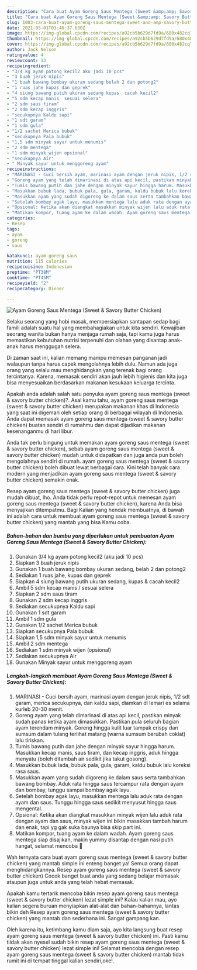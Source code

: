 ```yaml
---
description: "Cara buat Ayam Goreng Saus Mentega (Sweet &amp;amp; Savory Butter Chicken) yang lezat Untuk Jualan"
title: "Cara buat Ayam Goreng Saus Mentega (Sweet &amp;amp; Savory Butter Chicken) yang lezat Untuk Jualan"
slug: 1003-cara-buat-ayam-goreng-saus-mentega-sweet-and-amp-savory-butter-chicken-yang-lezat-untuk-jualan
date: 2021-05-01T03:46:37.630Z
image: https://img-global.cpcdn.com/recipes/a92cb5b629d7fd9a/680x482cq70/ayam-goreng-saus-mentega-sweet-savory-butter-chicken-foto-resep-utama.jpg
thumbnail: https://img-global.cpcdn.com/recipes/a92cb5b629d7fd9a/680x482cq70/ayam-goreng-saus-mentega-sweet-savory-butter-chicken-foto-resep-utama.jpg
cover: https://img-global.cpcdn.com/recipes/a92cb5b629d7fd9a/680x482cq70/ayam-goreng-saus-mentega-sweet-savory-butter-chicken-foto-resep-utama.jpg
author: Jack Nelson
ratingvalue: 4
reviewcount: 13
recipeingredient:
- "3/4 kg ayam potong kecil2 aku jadi 10 pcs"
- "3 buah jeruk nipis"
- "1 buah bawang bombay ukuran sedang belah 2 dan potong2"
- "1 ruas jahe kupas dan geprek"
- "4 siung bawang putih ukuran sedang kupas  cacah kecil2"
- "5 sdm kecap manis  sesuai selera"
- "2 sdm saus tiram"
- "2 sdm kecap inggris"
- "secukupnya Kaldu sapi"
- "1 sdt garam"
- "1 sdm gula"
- "1/2 sachet Merica bubuk"
- "secukupnya Pala bubuk"
- "1,5 sdm minyak sayur untuk menumis"
- "2 sdm mentega"
- "1 sdm minyak wijen opsional"
- "secukupnya Air"
- " Minyak sayur untuk menggoreng ayam"
recipeinstructions:
- "MARINASI - Cuci bersih ayam, marinasi ayam dengan jeruk nipis, 1/2 sdt garam, merica secukupnya, dan kaldu sapi, diamkan di lemari es selama kurleb 20-30 menit."
- "Goreng ayam yang telah dimarinasi di atas api kecil, pastikan minyak sudah panas ketika ayam dimasukkan. Pastikan pula seluruh bagian ayam terendam minyak. Goreng hingga kulit luar tampak crispy dan sumsum dalam tulang terlihat matang (warna sumsum berubah coklat) lalu tiriskan."
- "Tumis bawang putih dan jahe dengan minyak sayur hingga harum. Masukkan kecap manis, saus tiram, dan kecap inggris, aduk hingga menyatu (boleh ditambah air sedikit jika takut gosong)."
- "Masukkan bubuk lada, bubuk pala, gula, garam, kaldu bubuk lalu koreksi rasa saus."
- "Masukkan ayam yang sudah digoreng ke dalam saus serta tambahkan bawang bombay. Aduk rata hingga saus tercampur rata dengan ayam dan bombay, tunggu sampai bombay agak layu."
- "Setelah bombay agak layu, masukkan mentega lalu aduk rata dengan ayam dan saus. Tunggu hingga saus sedikit menyusut hingga saus mengental."
- "Opsional: Ketika akan diangkat masukkan minyak wijen lalu aduk rata dengan ayam dan saus, minyak wijen ini bikin masakkan tambah harum dan enak, tapi yg gak suka baunya bisa skip part ini."
- "Matikan kompor, tuang ayam ke dalam wadah. Ayam goreng saus mentega siap disajikan, makin yummy disantap dengan nasi putih hangat, selamat mencoba 🧡"
categories:
- Resep
tags:
- ayam
- goreng
- saus

katakunci: ayam goreng saus 
nutrition: 115 calories
recipecuisine: Indonesian
preptime: "PT38M"
cooktime: "PT45M"
recipeyield: "2"
recipecategory: Dinner

---
```



![Ayam Goreng Saus Mentega (Sweet &amp; Savory Butter Chicken)](https://img-global.cpcdn.com/recipes/a92cb5b629d7fd9a/680x482cq70/ayam-goreng-saus-mentega-sweet-savory-butter-chicken-foto-resep-utama.jpg)

Selaku seorang yang hobi masak, mempersiapkan santapan sedap bagi famili adalah suatu hal yang membahagiakan untuk kita sendiri. Kewajiban seorang  wanita bukan hanya menjaga rumah saja, tapi kamu juga harus memastikan kebutuhan nutrisi terpenuhi dan olahan yang disantap anak-anak harus menggugah selera.

Di zaman  saat ini, kalian memang mampu memesan panganan jadi walaupun tanpa harus capek mengolahnya lebih dulu. Namun ada juga orang yang selalu mau menghidangkan yang terenak bagi orang tercintanya. Karena, memasak sendiri akan jauh lebih higienis dan kita juga bisa menyesuaikan berdasarkan makanan kesukaan keluarga tercinta. 



Apakah anda adalah salah satu penyuka ayam goreng saus mentega (sweet &amp; savory butter chicken)?. Asal kamu tahu, ayam goreng saus mentega (sweet &amp; savory butter chicken) merupakan makanan khas di Indonesia yang saat ini digemari oleh setiap orang di berbagai wilayah di Indonesia. Anda dapat memasak ayam goreng saus mentega (sweet &amp; savory butter chicken) buatan sendiri di rumahmu dan dapat dijadikan makanan kesenanganmu di hari libur.

Anda tak perlu bingung untuk memakan ayam goreng saus mentega (sweet &amp; savory butter chicken), sebab ayam goreng saus mentega (sweet &amp; savory butter chicken) mudah untuk didapatkan dan juga anda pun boleh mengolahnya sendiri di rumah. ayam goreng saus mentega (sweet &amp; savory butter chicken) boleh dibuat lewat berbagai cara. Kini telah banyak cara modern yang menjadikan ayam goreng saus mentega (sweet &amp; savory butter chicken) semakin enak.

Resep ayam goreng saus mentega (sweet &amp; savory butter chicken) juga mudah dibuat, lho. Anda tidak perlu repot-repot untuk memesan ayam goreng saus mentega (sweet &amp; savory butter chicken), karena Anda bisa menyajikan ditempatmu. Bagi Kalian yang hendak membuatnya, di bawah ini adalah cara untuk membuat ayam goreng saus mentega (sweet &amp; savory butter chicken) yang mantab yang bisa Kamu coba.

<!--inarticleads1-->

##### Bahan-bahan dan bumbu yang diperlukan untuk pembuatan Ayam Goreng Saus Mentega (Sweet &amp; Savory Butter Chicken):

1. Gunakan 3/4 kg ayam potong kecil2 (aku jadi 10 pcs)
1. Siapkan 3 buah jeruk nipis
1. Gunakan 1 buah bawang bombay ukuran sedang, belah 2 dan potong2
1. Sediakan 1 ruas jahe, kupas dan geprek
1. Siapkan 4 siung bawang putih ukuran sedang, kupas &amp; cacah kecil2
1. Ambil 5 sdm kecap manis / sesuai selera
1. Siapkan 2 sdm saus tiram
1. Gunakan 2 sdm kecap inggris
1. Sediakan secukupnya Kaldu sapi
1. Gunakan 1 sdt garam
1. Ambil 1 sdm gula
1. Gunakan 1/2 sachet Merica bubuk
1. Siapkan secukupnya Pala bubuk
1. Siapkan 1,5 sdm minyak sayur untuk menumis
1. Ambil 2 sdm mentega
1. Sediakan 1 sdm minyak wijen (opsional)
1. Sediakan secukupnya Air
1. Gunakan  Minyak sayur untuk menggoreng ayam




<!--inarticleads2-->

##### Langkah-langkah membuat Ayam Goreng Saus Mentega (Sweet &amp; Savory Butter Chicken):

1. MARINASI - Cuci bersih ayam, marinasi ayam dengan jeruk nipis, 1/2 sdt garam, merica secukupnya, dan kaldu sapi, diamkan di lemari es selama kurleb 20-30 menit.
1. Goreng ayam yang telah dimarinasi di atas api kecil, pastikan minyak sudah panas ketika ayam dimasukkan. Pastikan pula seluruh bagian ayam terendam minyak. Goreng hingga kulit luar tampak crispy dan sumsum dalam tulang terlihat matang (warna sumsum berubah coklat) lalu tiriskan.
1. Tumis bawang putih dan jahe dengan minyak sayur hingga harum. Masukkan kecap manis, saus tiram, dan kecap inggris, aduk hingga menyatu (boleh ditambah air sedikit jika takut gosong).
1. Masukkan bubuk lada, bubuk pala, gula, garam, kaldu bubuk lalu koreksi rasa saus.
1. Masukkan ayam yang sudah digoreng ke dalam saus serta tambahkan bawang bombay. Aduk rata hingga saus tercampur rata dengan ayam dan bombay, tunggu sampai bombay agak layu.
1. Setelah bombay agak layu, masukkan mentega lalu aduk rata dengan ayam dan saus. Tunggu hingga saus sedikit menyusut hingga saus mengental.
1. Opsional: Ketika akan diangkat masukkan minyak wijen lalu aduk rata dengan ayam dan saus, minyak wijen ini bikin masakkan tambah harum dan enak, tapi yg gak suka baunya bisa skip part ini.
1. Matikan kompor, tuang ayam ke dalam wadah. Ayam goreng saus mentega siap disajikan, makin yummy disantap dengan nasi putih hangat, selamat mencoba 🧡




Wah ternyata cara buat ayam goreng saus mentega (sweet &amp; savory butter chicken) yang mantab simple ini enteng banget ya! Semua orang dapat menghidangkannya. Resep ayam goreng saus mentega (sweet &amp; savory butter chicken) Cocok banget buat anda yang sedang belajar memasak ataupun juga untuk anda yang telah hebat memasak.

Apakah kamu tertarik mencoba bikin resep ayam goreng saus mentega (sweet &amp; savory butter chicken) lezat simple ini? Kalau kalian mau, ayo kalian segera buruan menyiapkan alat-alat dan bahan-bahannya, lantas bikin deh Resep ayam goreng saus mentega (sweet &amp; savory butter chicken) yang mantab dan sederhana ini. Sangat gampang kan. 

Oleh karena itu, ketimbang kamu diam saja, ayo kita langsung buat resep ayam goreng saus mentega (sweet &amp; savory butter chicken) ini. Pasti kamu tiidak akan nyesel sudah bikin resep ayam goreng saus mentega (sweet &amp; savory butter chicken) lezat simple ini! Selamat mencoba dengan resep ayam goreng saus mentega (sweet &amp; savory butter chicken) mantab tidak rumit ini di tempat tinggal kalian sendiri,oke!.

